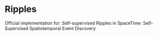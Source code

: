 # Ripples
Official implementation for: Self-supervised Ripples in SpaceTime: Self-Supervised Spatiotemporal Event Discovery
